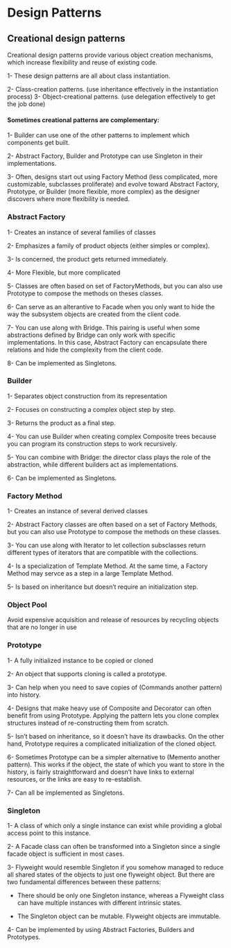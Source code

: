 # Design Patterns

## Creational design patterns
Creational design patterns provide various object creation mechanisms, which increase flexibility and reuse of existing code.

   1- These design patterns are all about class instantiation.
   
   2- Class-creation patterns. (use inheritance effectively in the instantiation process)
   3- Object-creational patterns. (use delegation effectively to get the job done)
    
#### Sometimes creational patterns are complementary:
   1- Builder can use one of the other patterns to implement which components get built.
   
   2- Abstract Factory, Builder and Prototype can use Singleton in their implementations.
   
   3- Often, designs start out using Factory Method (less complicated, more customizable, subclasses proliferate) and evolve toward Abstract Factory, Prototype, or Builder (more flexible, more complex) as the designer discovers where more flexibility is needed.


### Abstract Factory
   1- Creates an instance of several families of classes
   
   2- Emphasizes a family of product objects (either simples or complex).
   
   3- Is concerned, the product gets returned immediately.
   
   4- More Flexible, but more complicated
   
   5- Classes are often based on set of FactoryMethods, but you can also use Prototype to compose the methods on theses classes.
   
   6- Can serve as an alterantive to Facade when you only want to hide the way the subsystem objects are created from the client code.
   
   7- You can use along with Bridge. This pairing is useful when some abstractions defined by Bridge can only work with specific implementations. In this case, Abstract Factory can encapsulate there relations and hide the complexity from the client code. 
   
   8- Can be implemented as Singletons.
   
### Builder
   1- Separates object construction from its representation
   
   2- Focuses on constructing a complex object step by step.
   
   3- Returns the product as a final step.
   
   4- You can use Builder when creating complex Composite trees because you can program its construction steps to work recursively.
   
   5- You can combine with Bridge: the director class plays the role of the abstraction, while different builders act as implementations.
    
   6- Can be implemented as Singletons.
    
### Factory Method
   1- Creates an instance of several derived classes
    
   2- Abstract Factory classes are often based on a set of Factory Methods, but you can also use Prototype to compose the methods on these classes.
   
   3- You can use along with Iterator to let collection subsclasses return different types of iterators that are compatible with the collections.
   
   4- Is a specialization of Template Method. At the same time, a Factory Method may servce as a step in a large Template Method.
    
   5- Is based on inheritance but doesn’t require an initialization step.
   
### Object Pool
   Avoid expensive acquisition and release of resources by recycling objects that are no longer in use
   
### Prototype
   1- A fully initialized instance to be copied or cloned
   
   2- An object that supports cloning is called a prototype.
   
   3- Can help when you need to save copies of (Commands another pattern) into history.
   
   4- Designs that make heavy use of Composite and Decorator can often benefit from using Prototype. Applying the pattern lets you clone complex structures instead of re-constructing them from scratch.
   
   5- Isn’t based on inheritance, so it doesn’t have its drawbacks. On the other hand, Prototype requires a complicated initialization of the cloned object.
   
   6- Sometimes Prototype can be a simpler alternative to (Memento another pattern). This works if the object, the state of which you want to store in the history, is fairly straightforward and doesn’t have links to external resources, or the links are easy to re-establish.
   
   7- Can all be implemented as Singletons.
   
### Singleton
   1- A class of which only a single instance can exist while providing a global access point to this instance.
   
   2- A Facade class can often be transformed into a Singleton since a single facade object is sufficient in most cases.
   
   3- Flyweight would resemble Singleton if you somehow managed to reduce all shared states of the objects to just one flyweight object. But there are two fundamental differences between these patterns:
   
   - There should be only one Singleton instance, whereas a Flyweight class can have multiple instances with different intrinsic states.
   
   - The Singleton object can be mutable. Flyweight objects are immutable.
   
   4- Can be implemented by using Abstract Factories, Builders and Prototypes.
